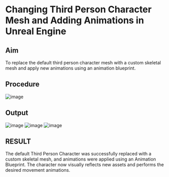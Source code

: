 # Changing Third Person Character Mesh and Adding Animations in Unreal Engine
## Aim
To replace the default third person character mesh with a custom skeletal mesh and apply new animations using an animation blueprint.

## Procedure
![image](https://github.com/user-attachments/assets/95a05229-654e-4e05-9bf5-01723efe6ca3)

## Output
![image](https://github.com/user-attachments/assets/e5ebe46d-3366-46a5-b1ad-6ed09e3f63ad)
![image](https://github.com/user-attachments/assets/2dd083bb-91ef-45a5-bd23-8ae221aa9bbe)
![image](https://github.com/user-attachments/assets/c1e941ba-856c-4aea-b7e0-a4b781b64ee5)

## RESULT
The default Third Person Character was successfully replaced with a custom skeletal mesh, and animations were applied using an Animation Blueprint. The character now visually reflects new assets and performs the desired movement animations.


